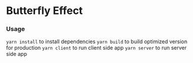 # Butterfly Effect

### Usage
`yarn install` to install dependencies
`yarn build`   to build optimized version for production
`yarn client`  to run client side app
`yarn server`  to run server side app

